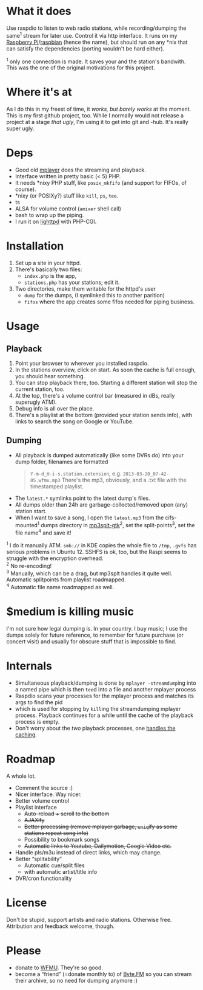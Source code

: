 What it does
============

Use raspdio to listen to web radio stations, while recording/dumping the same<sup>1</sup> stream for later use. Control it via http interface.
It runs on my [Raspberry Pi](http://www.raspberrypi.org/)/[raspbian](http://www.raspbian.org/) (hence the name), but should run on any \*nix that can satisfy the dependencies (porting wouldn't be hard either).

<sup>1</sup> only one connection is made. It saves your and the station's bandwith. This was the one of the original motivations for this project.

Where it's at
=============

As I do this in my freest of time, it *works, but barely works* at the moment. This is my first github project, too. While I normally would not release a project at a stage *that ugly*, I'm using it to get into git and -hub.
It's really super ugly.

Deps
====

*	Good old [mplayer](http://www.mplayerhq.hu/) does the streaming and playback.
*	Interface written in pretty basic (< 5) PHP.
*	It needs \*nixy PHP stuff, like `posix_mkfifo` (and support for FIFOs, of course).
*	\*nixy (or POSIXy?) stuff like `kill`, `ps`, `tee`.
*	ts
*	ALSA for volume control (`amixer` shell call)
*	bash to wrap up the piping.
*	I run it on [lighttpd](http://www.lighttpd.net/) with PHP-CGI.

Installation
============

1.	Set up a site in your httpd.
2.	There's basically two files:
	*	`index.php` is the app,
	*	`stations.php` has your stations; edit it.
3.	Two directories, make them writable for the httpd's user
	*	`dump` for the dumps, (I symlinked this to another parition)
	*	`fifos` where the app creates some fifos needed for piping business.

Usage
=====

Playback
--------

1.	Point your browser to wherever you installed raspdio.
2. 	In the stations overview, click on start. As soon the cache is full enough, you should hear something.
3.	You can stop playback there, too. Starting a different station will stop the current station, too.
4.	At the top, there's a volume control bar (measured in dBs, really superugly ATM).
5.	Debug info is all over the place.
6.	There's a playlist at the bottom (provided your station sends info), with links to search the song on Google or YouTube.

Dumping
-------

*	All playback is dumped automatically (like some DVRs do) into your dump folder, filenames are formatted
	>	`Y-m-d_H-i-s.station.extension`, e.g. `2013-03-20_07-42-05.wfmu.mp3`
	There's the mp3, obviously, and a .txt file with the timestamped playlist.
*	The `latest.*` symlinks point to the latest dump's files.
*	All dumps older than 24h are garbage-collected/removed upon (any) station start.
*	When I want to save a song, I open the `latest.mp3` from the cifs-mounted<sup>1</sup> dumps directory in [mp3splt-gtk](http://mp3splt.sourceforge.net/mp3splt_page/home.php)<sup>2</sup>, set the split-points<sup>3</sup>, set the file name<sup>4</sup> and save it!

<sup>1</sup> I do it manually ATM. `smb://` in KDE copies the whole file to `/tmp`, `.gvfs` has serious problems in Ubuntu 12. SSHFS is ok, too, but the Raspi seems to struggle with the encryption overhead.  
<sup>2</sup> No re-encoding!  
<sup>3</sup> Manually, which can be a drag, but mp3splt handles it quite well. Automatic splitpoints from playlist roadmapped.  
<sup>4</sup> Automatic file name roadmapped as well.  

$medium is killing music
========================

I'm not sure how legal dumping is. In your country. I buy music; I use the dumps solely for future reference, to remember for future purchase (or concert visit) and usually for obscure stuff that is impossible to find.

Internals
=========

*	Simultaneous playback/dumping is done by `mplayer -streamdump`ing into a named pipe which is then `tee`d into a file and another mplayer process
*	Raspdio scans your processes for the mplayer process and matches its args to find the pid
*	which is used for stopping by `kill`ing the streamdumping mplayer process. Playback continues for a while until the cache of the playback process is empty.
*	Don't worry about the *two* playback processes, one [handles the caching](http://lists.mplayerhq.hu/pipermail/mplayer-users/2008-June/073389.html).

Roadmap
=======

A whole lot.

*	Comment the source :)
*	Nicer interface. Way nicer.
*	Better volume control
*	Playlist interface
	*	<strike>Auto-reload + scroll to the bottom</strike>
	*	<strike>AJAXify</strike>
	*	<strike>Better processing (remove mplayer garbage, `uniq`ify as some stations repeat song info)</strike>
	*	Possibility to bookmark songs
	*	<strike>Automatic links to Youtube, Dailymotion, Google Video etc.</strike>
*	Handle pls/m3u instead of direct links, which may change. 
*	Better “splitability”
	*	Automatic cue/split files
	*	with automatic artist/title info
*	DVR/cron functionality

License
=======

Don't be stupid, support artists and radio stations. Otherwise free. Attribution and feedback welcome, though.

Please
======

*	donate to [WFMU](http://www.wfmu.org/). They're so good.
*	become a “friend” (=donate monthly to) of [Byte.FM](http://byte.fm/) so you can stream their archive, so no need for dumping anymore :)

